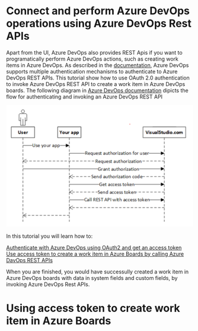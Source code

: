 # Connect and perform Azure DevOps operations using Azure DevOps Rest APIs

Apart from the UI, Azure DevOps also provides REST Apis if you want to programatically perform Azure DevOps actions, such as creating work items in Azure DevOps. As described in the [documentation][2], Azure DevOps supports multiple authentication mechanisms to authenticate to Azure DevOps REST APIs. This tutorial show how to use OAuth 2.0 authentication to invoke Azure DevOps REST API to create a work item in Azure DevOps boards. The following diagram in [Azure DevOps documentation][3] dipicts the flow for authenticating and invoking an Azure DevOps REST API

  ![oauth flow](./images/oauth-flow.png)
  
In this tutorial you will learn how to:  

  [Authenticate with Azure DevOps using OAuth2 and get an access token][1]  
  [Use access token to create a work item in Azure Boards by calling Azure DavOps REST APIs](#u1)  

  
When you are finished, you would have successully created a work item in Azure DevOps boards with data in system fields and custom fields, by invoking Azure DevOps Rest APIs. 

# <a name="u1"> Using access token to create work item in Azure Boards
  

  
[1]: https://github.com/aj3705/AzureDevOps/blob/master/restapis/ado-authentication.md
[2]:https://docs.microsoft.com/en-us/rest/api/azure/devops/?view=azure-devops-rest-5.1
[3]:https://docs.microsoft.com/en-us/azure/devops/integrate/get-started/authentication/oauth?view=azure-devops&viewFallbackFrom=vsts
